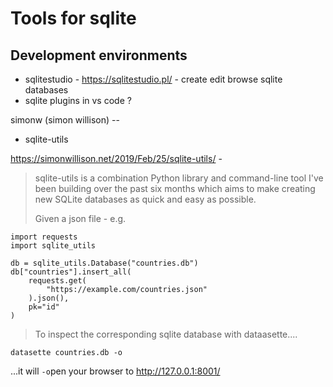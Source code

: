 ﻿# Tools for sqlite

## Development environments

- sqlitestudio - https://sqlitestudio.pl/ - create edit browse sqlite databases
- sqlite plugins in vs code ?

simonw (simon willison) --

- sqlite-utils

https://simonwillison.net/2019/Feb/25/sqlite-utils/ -

> sqlite-utils is a combination Python library and command-line tool I've been building over the past six months which aims to make creating new SQLite databases as quick and easy as possible.
>
>
>
> Given a json file - e.g.

	import requests
	import sqlite_utils

	db = sqlite_utils.Database("countries.db")
	db["countries"].insert_all(
		requests.get(
			"https://example.com/countries.json"
		).json(),
		pk="id"
	)

> To inspect the corresponding sqlite database with dataasette....
>

	datasette countries.db -o

...it will `-o`pen your browser to http://127.0.0.1:8001/